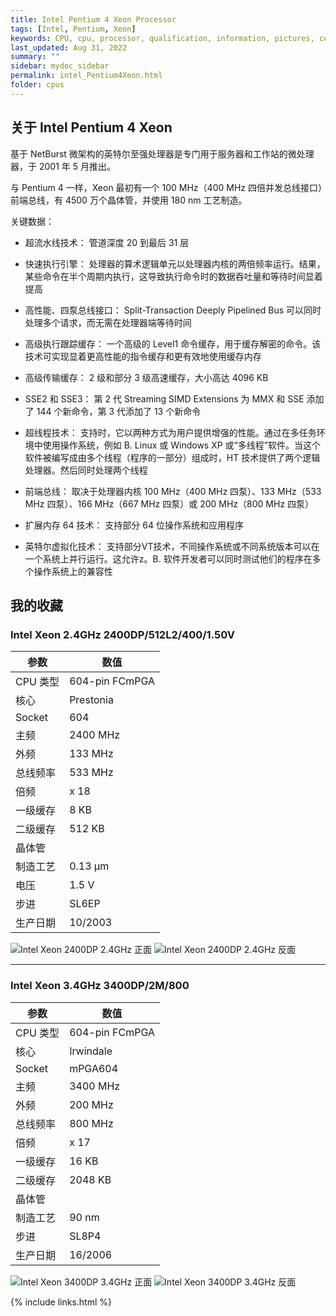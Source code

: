 ```yaml
---
title: Intel Pentium 4 Xeon Processor
tags: [Intel, Pentium, Xeon]
keywords: CPU, cpu, processor, qualification, information, pictures, core, frequency, chip packaging, packaging, cpu info, x86, collection, amd, cyrix, harris, ibm, idt, iit, intel, motorola, nec, sgs, sgs-thomson, siemens, ST, signetics, mhs, ti, texas instruments, ulsi, umc, weitek, zilog, 808x, 8085, 8088, 8086, 80188, 80186, 80286, 286, 80386, 386, i386, Am386, 386sx, 386dx, 486, i486, 586, 486sx, 486dx, overdrive, 487, pentium, 586, 5x86, 386dlc, 386slc, 486dx2, mmx, ppro, pentium-pro, pro, athlon, duron, z80, dirk oppelt, dirk, oppelt, engineering, sample, samples
last_updated: Aug 31, 2022
summary: ""
sidebar: mydoc_sidebar
permalink: intel_Pentium4Xeon.html
folder: cpus
---
```


## 关于 Intel Pentium 4 Xeon

基于 NetBurst 微架构的英特尔至强处理器是专门用于服务器和工作站的微处理器，于 2001 年 5 月推出。

与 Pentium 4 一样，Xeon 最初有一个 100 MHz（400 MHz 四倍并发总线接口）前端总线，有 4500 万个晶体管，并使用 180 nm 工艺制造。

关键数据：

- 超流水线技术：
管道深度 20 到最后 31 层

- 快速执行引擎：
处理器的算术逻辑单元以处理器内核的两倍频率运行。结果，某些命令在半个周期内执行，这导致执行命令时的数据吞吐量和等待时间显着提高

- 高性能、四泵总线接口：
Split-Transaction Deeply Pipelined Bus 可以同时处理多个请求，而无需在处理器端等待时间

- 高级执行跟踪缓存：
一个高级的 Level1 命令缓存，用于缓存解密的命令。该技术可实现显着更高性能的指令缓存和更有效地使用缓存内存
								
- 高级传输缓存：
2 级和部分 3 级高速缓存，大小高达 4096 KB

- SSE2 和 SSE3：
第 2 代 Streaming SIMD Extensions 为 MMX 和 SSE 添加了 144 个新命令，第 3 代添加了 13 个新命令

- 超线程技术：
支持时，它以两种方式为用户提供增强的性能。通过在多任务环境中使用操作系统，例如 B. Linux 或 Windows XP 或“多线程”软件。当这个软件被编写成由多个线程（程序的一部分）组成时，HT 技术提供了两个逻辑处理器。然后同时处理两个线程

- 前端总线：
取决于处理器内核 100 MHz（400 MHz 四泵）、133 MHz（533 MHz 四泵）、166 MHz（667 MHz 四泵）或 200 MHz（800 MHz 四泵）

- 扩展内存 64 技术：
支持部分 64 位操作系统和应用程序

- 英特尔虚拟化技术：
支持部分VT技术，不同操作系统或不同系统版本可以在一个系统上并行运行。这允许z。B. 软件开发者可以同时测试他们的程序在多个操作系统上的兼容性


## 我的收藏

### Intel Xeon 2.4GHz 2400DP/512L2/400/1.50V

| 参数 | 数值 |
| ------ | ------ |
| CPU 类型 | 604-pin FCmPGA |
| 核心 | Prestonia |
| Socket | 604 |
| 主频 | 2400 MHz |
| 外频 | 133 MHz |
| 总线频率 | 533 MHz |
| 倍频 | x 18 |
| 一级缓存 | 8 KB |
| 二级缓存 | 512 KB |
| 晶体管 |  |
| 制造工艺 | 0.13 µm |
| 电压 | 1.5 V |
| 步进 | SL6EP |
| 生产日期 | 10/2003 |

![Intel Xeon 2400DP 2.4GHz 正面](/images/cpus/Intel/Intel_Xeon_2400DP_1.jpg)
![Intel Xeon 2400DP 2.4GHz 反面](/images/cpus/Intel/Intel_Xeon_2400DP_2.jpg)

---------

### Intel Xeon 3.4GHz 3400DP/2M/800

| 参数 | 数值 |
| ------ | ------ |
| CPU 类型 | 604-pin FCmPGA |
| 核心 | Irwindale |
| Socket | mPGA604 |
| 主频 | 3400 MHz |
| 外频 | 200 MHz |
| 总线频率 | 800 MHz |
| 倍频 | x 17 |
| 一级缓存 | 16 KB |
| 二级缓存 | 2048 KB |
| 晶体管 |  |
| 制造工艺 | 90 nm |
| 步进 | SL8P4 |
| 生产日期 | 16/2006 |

![Intel Xeon 3400DP 3.4GHz 正面](/images/cpus/Intel/Intel_Xeon_3400DP_1.jpg)
![Intel Xeon 3400DP 3.4GHz 反面](/images/cpus/Intel/Intel_Xeon_3400DP_2.jpg)

{% include links.html %}
